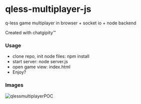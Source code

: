 # qless-multiplayer-js
q-less game multiplayer in browser + socket io + node backend

Created with chatgipity™

### Usage
- clone repo, init node files: npm install
- start server: node server.js
- open game view: index.html
- Enjoy?

### Images

![qlessmultiplayerPOC](https://github.com/user-attachments/assets/ac5ead97-c8c9-4383-96c2-07297bb84265)
